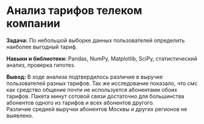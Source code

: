 # Анализ тарифов телеком компании

**Задача:**
По небольшой выборке данных пользователей определить наиболее выгодный тариф.

**Навыки и библиотеки:**
Pandas, NumPy, Matplotlib, SciPy, статистический анализ, проверка гипотез.

**Вывод:**
В ходе анализа подтвердилось различие в выручке пользователей разных тарифов.
Так же исследование показало, что смс как средство общение почти не используется абонентами обоих тарифов. 
Пакета минут сотовой связи достаточно для большинства абонентов одного из тарифов и всех абонентов другого.  
Различие средней выручки абонентов Москвы и других регионов не выявлено. 
